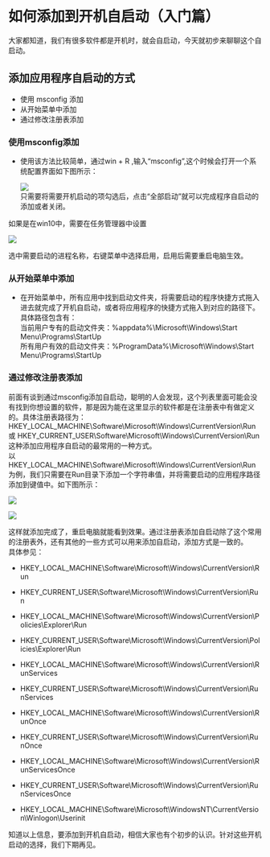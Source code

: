 # 如何添加到开机自启动（入门篇）

<!-- more -->

大家都知道，我们有很多软件都是开机时，就会自启动，今天就初步来聊聊这个自启动。

## 添加应用程序自启动的方式

- 使用 msconfig 添加
- 从开始菜单中添加
- 通过修改注册表添加

### 使用msconfig添加

* 使用该方法比较简单，通过win + R ,输入“msconfig”,这个时候会打开一个系统配置界面如下图所示：  
 
    ![](https://i.loli.net/2019/01/30/5c515562756b4.jpg)  
    只需要将需要开机启动的项勾选后，点击“全部启动”就可以完成程序自启动的添加或者关闭。

如果是在win10中，需要在任务管理器中设置  

![](https://i.loli.net/2019/01/30/5c5154f90b5b1.jpg)  
  
  选中需要启动的进程名称，右键菜单中选择启用，启用后需要重启电脑生效。

### 从开始菜单中添加

  - 在开始菜单中，所有应用中找到启动文件夹，将需要启动的程序快捷方式拖入进去就完成了开机自启动，或者将应用程序的快捷方式拖入到对应的路径下。  
  具体路径包含有：  
    当前用户专有的启动文件夹：%appdata%\Microsoft\Windows\Start Menu\Programs\StartUp  
    所有用户有效的启动文件夹：%ProgramData%\Microsoft\Windows\Start Menu\Programs\StartUp

### 通过修改注册表添加

  前面有谈到通过msconfig添加自启动，聪明的人会发现，这个列表里面可能会没有找到你想设置的软件，那是因为能在这里显示的软件都是在注册表中有做定义的。具体注册表路径为：  
  HKEY_LOCAL_MACHINE\Software\Microsoft\Windows\CurrentVersion\Run 或 HKEY_CURRENT_USER\Software\Microsoft\Windows\CurrentVersion\Run  
  这种添加应用程序自启动的最常用的一种方式。  
  以HKEY_LOCAL_MACHINE\Software\Microsoft\Windows\CurrentVersion\Run为例，我们只需要在Run目录下添加一个字符串值，并将需要启动的应用程序路径添加到键值中。如下图所示：  

  ![](https://i.loli.net/2019/01/30/5c51607542410.jpg)  

 ![](https://i.loli.net/2019/01/30/5c516172b1ef1.jpg)

这样就添加完成了，重启电脑就能看到效果。通过注册表添加自启动除了这个常用的注册表外，还有其他的一些方式可以用来添加自启动，添加方式是一致的。  
具体参见：

- HKEY_LOCAL_MACHINE\Software\Microsoft\Windows\CurrentVersion\Run
- HKEY_CURRENT_USER\Software\Microsoft\Windows\CurrentVersion\Run

- HKEY_LOCAL_MACHINE\Software\Microsoft\Windows\CurrentVersion\Policies\Explorer\Run
- HKEY_CURRENT_USER\Software\Microsoft\Windows\CurrentVersion\Policies\Explorer\Run

- HKEY_LOCAL_MACHINE\Software\Microsoft\Windows\CurrentVersion\RunServices
- HKEY_CURRENT_USER\Software\Microsoft\Windows\CurrentVersion\RunServices

- HKEY_LOCAL_MACHINE\Software\Microsoft\Windows\CurrentVersion\RunOnce
- HKEY_CURRENT_USER\Software\Microsoft\Windows\CurrentVersion\RunOnce

- HKEY_LOCAL_MACHINE\Software\Microsoft\Windows\CurrentVersion\RunServicesOnce
- HKEY_CURRENT_USER\Software\Microsoft\Windows\CurrentVersion\RunServicesOnce

- HKEY_LOCAL_MACHINE\Software\Microsoft\WindowsNT\CurrentVersion\Winlogon\Userinit


知道以上信息，要添加到开机自启动，相信大家也有个初步的认识。针对这些开机启动的选择，我们下期再见。